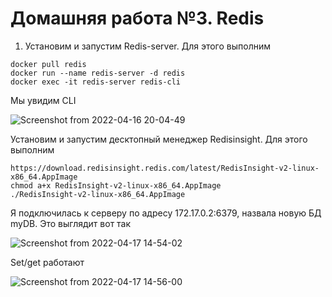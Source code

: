 # Домашняя работа №3. Redis

1. Установим и запустим Redis-server. Для этого выполним
```shell
docker pull redis
docker run --name redis-server -d redis
docker exec -it redis-server redis-cli
```
Мы увидим CLI

![Screenshot from 2022-04-16 20-04-49](https://user-images.githubusercontent.com/60742399/163712957-38845f1d-5288-471b-be95-b0e7dab731a2.png)

Установим и запустим десктопный менеджер Redisinsight. Для этого выполним
```shell
https://download.redisinsight.redis.com/latest/RedisInsight-v2-linux-x86_64.AppImage
chmod a+x RedisInsight-v2-linux-x86_64.AppImage
./RedisInsight-v2-linux-x86_64.AppImage
```

Я подключилась к серверу по адресу 172.17.0.2:6379, назвала новую БД myDB. Это выглядит вот так

![Screenshot from 2022-04-17 14-54-02](https://user-images.githubusercontent.com/60742399/163713263-c6b62ec6-cc64-48f2-8cae-b911e1a15f85.png)

Set/get работают

![Screenshot from 2022-04-17 14-56-00](https://user-images.githubusercontent.com/60742399/163713311-6aa8f18c-691f-41b4-9ea3-5847e908fa2e.png)
